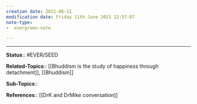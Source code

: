 ```yaml
---
creation date: 2021-06-11
modification date: Friday 11th June 2021 22:57:07
note-type: 
-  evergreen-note

---
```




---

**Status**:: #EVER/SEED 

**Related-Topics**:: [[Bhuddism is the study of happiness through detachment]], [[Bhuddism]]
	
**Sub-Topics**::
	
**References**:: [[DrK and DrMike conversation]]